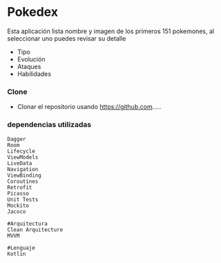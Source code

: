 # Pokedex
Esta aplicación lista nombre y imagen de los primeros 151 pokemones, 
al seleccionar uno puedes revisar su detalle 

- Tipo
- Evolución
- Ataques
- Habilidades


### Clone
- Clonar el repositorio usando https://github.com.....

### dependencias utilizadas

```Librerías utilizada
Dagger
Room
Lifecycle
ViewModels
LiveData
Navigation
ViewBinding
Coroutines
Retrofit
Picasso
Unit Tests
Mockito
Jacoco

#Arquitectura
Clean Arquitecture
MVVM

#Lenguaje
Kotlin
```
